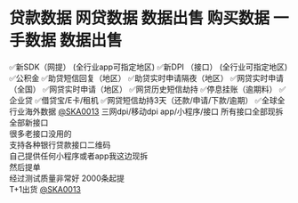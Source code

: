 # 贷款数据 网贷数据 数据出售 购买数据 一手数据 数据出售
 
✅新SDK（网提） (全行业app可指定地区)
✅新DPI （接口） (全行业可指定地区)
✅公积金
✅助贷短信回复（地区）
✅助贷实时申请隔夜（地区）
✅网贷实时申请（全国）
✅网贷实时申请（地区）
✅网贷历史短信劫持
✅停息挂账（逾期料）
✅企业贷 
✅借贷宝/E卡/租机
✅网贷短信劫持3天（还款/申请/下款/逾期）
✅全球全行业海外数据
[@SKA0013](https://t.me/SKA0013?start=NTgzNzg1NTEy)
三网dpi/移动dpi
app/小程序/接口
所有接口全部现拆
全部新接口   
很多老接口没用的     
支持各种银行贷款接口二维码   
自己提供任何小程序或者app我这边现拆   
然后提单   
经过测试质量非常好 
2000条起提   
T+1出货
[@SKA0013](https://t.me/SKA0013?start=NTgzNzg1NTEy)
